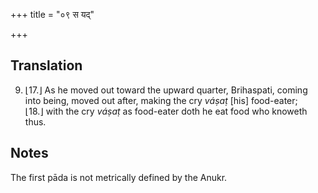 +++
title = "०९ स यद्"

+++
## Translation
9. ⌊17.⌋ As he moved out toward the upward quarter, Brihaspati, coming  
into being, moved out after, making the cry *váṣaṭ* \[his\] food-eater;  
⌊18.⌋ with the cry *váṣaṭ* as food-eater doth he eat food who knoweth  
thus.

## Notes
The first pāda is not metrically defined by the Anukr.
